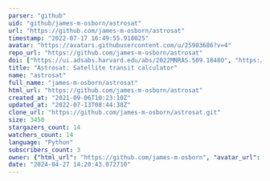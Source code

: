 ```yaml
---
parser: "github"
uid: "github/james-m-osborn/astrosat"
url: "https://github.com/james-m-osborn/astrosat"
timestamp: "2022-07-17 16:49:55.918025"
avatar: "https://avatars.githubusercontent.com/u/25983686?v=4"
repo_url: "https://github.com/james-m-osborn/astrosat"
doi: ["https://ui.adsabs.harvard.edu/abs/2022MNRAS.509.1848O", "https://ui.adsabs.harvard.edu/abs/2021ascl.soft11013O/abstract"]
title: "Astrosat: Satellite transit calculator"
name: "astrosat"
full_name: "james-m-osborn/astrosat"
html_url: "https://github.com/james-m-osborn/astrosat"
created_at: "2021-09-06T10:23:10Z"
updated_at: "2022-07-13T08:44:38Z"
clone_url: "https://github.com/james-m-osborn/astrosat.git"
size: 3450
stargazers_count: 14
watchers_count: 14
language: "Python"
subscribers_count: 3
owner: {"html_url": "https://github.com/james-m-osborn", "avatar_url": "https://avatars.githubusercontent.com/u/25983686?v=4", "login": "james-m-osborn", "type": "User"}
date: "2024-04-27 14:20:43.072710"
---
```

